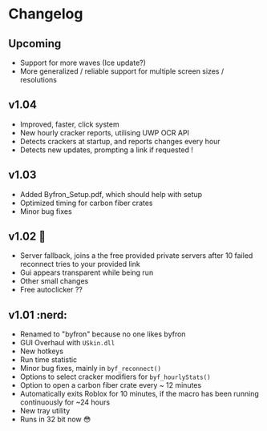 # Changelog

## Upcoming
- Support for more waves (Ice update?)
- More generalized / reliable support for multiple screen sizes / resolutions

## v1.04
- Improved, faster, click system
- New hourly cracker reports, utilising UWP OCR API
- Detects crackers at startup, and reports changes every hour
- Detects new updates, prompting a link if requested !

## v1.03
- Added Byfron_Setup.pdf, which should help with setup
- Optimized timing for carbon fiber crates
- Minor bug fixes

## v1.02 :moyai:
- Server fallback, joins a the free provided private servers after 10 failed reconnect tries to your provided link
- Gui appears transparent while being run
- Other small changes
- Free autoclicker ??

## v1.01 :nerd:
- Renamed to "byfron" because no one likes byfron
- GUI Overhaul with `USkin.dll`
- New hotkeys
- Run time statistic
- Minor bug fixes, mainly in `byf_reconnect()`
- Options to select cracker modifiers for `byf_hourlyStats()`
- Option to open a carbon fiber crate every ~ 12 minutes
- Automatically exits Roblox for 10 minutes, if the macro has been running continuously for ~24 hours
- New tray utility
- Runs in 32 bit now :flushed:

